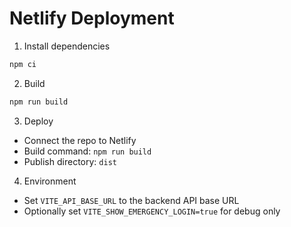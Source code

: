 # Netlify Deployment

1. Install dependencies
```bash
npm ci
```

2. Build
```bash
npm run build
```

3. Deploy
- Connect the repo to Netlify
- Build command: `npm run build`
- Publish directory: `dist`

4. Environment
- Set `VITE_API_BASE_URL` to the backend API base URL
- Optionally set `VITE_SHOW_EMERGENCY_LOGIN=true` for debug only
